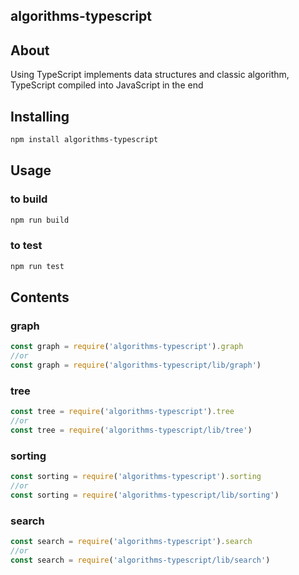 ## algorithms-typescript

## About

Using TypeScript implements data structures and classic algorithm, TypeScript compiled into JavaScript in the end

## Installing

```bash
npm install algorithms-typescript
```

## Usage

### to build

```bash
npm run build
```

### to test

```bash
npm run test
```

## Contents

### graph

```js
const graph = require('algorithms-typescript').graph
//or
const graph = require('algorithms-typescript/lib/graph')
```
### tree

```js
const tree = require('algorithms-typescript').tree
//or
const tree = require('algorithms-typescript/lib/tree')
```
### sorting

```js
const sorting = require('algorithms-typescript').sorting
//or 
const sorting = require('algorithms-typescript/lib/sorting')
```
### search

```js
const search = require('algorithms-typescript').search
//or
const search = require('algorithms-typescript/lib/search')
```